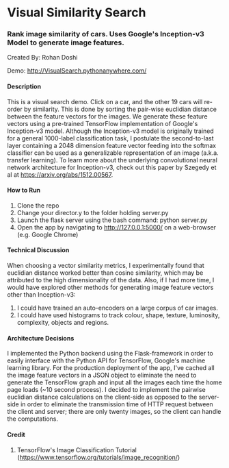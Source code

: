 # Visual Similarity Search
### Rank image similarity of cars. Uses Google's Inception-v3 Model to generate image features.
Created By: Rohan Doshi

Demo: http://VisualSearch.pythonanywhere.com/

#### Description
This is a visual search demo. Click on a car, and the other 19 cars will re-order by similarity. This is done by sorting the pair-wise euclidian distance between the feature vectors for the images. We generate these feature vectors using a pre-trained TensorFlow implementation of Google's Inception-v3 model. Although the Inception-v3 model is originally trained for a general 1000-label classification task, I postulate the second-to-last layer containing a 2048 dimension feature vector feeding into the softmax classifier can be used as a generalizable representation of an image (a.k.a. transfer learning). To learn more about the underlying convolutional neural network architecture for Inception-v3, check out this paper by Szegedy et al at https://arxiv.org/abs/1512.00567.

#### How to Run
1. Clone the repo
2. Change your director.y to the folder holding server.py
2. Launch the flask server using the bash command: python server.py
3. Open the app by navigating to http://127.0.0.1:5000/ on a web-browser (e.g. Google Chrome)

#### Technical Discussion
When choosing a vector similarity metrics, I  experimentally found that euclidian distance worked better than cosine similarity, which may be attributed to the high dimensionality of the data. Also, if I had more time, I would have explored other methods for generating image feature vectors other than Inception-v3:

1. I could have trained an auto-encoders on a large corpus of car images.
2. I could have used histograms to track colour, shape, texture, luminosity, complexity, objects and regions.

#### Architecture Decisions
I implemented the Python backend using the Flask-framework in order to easily interface with the Python API for TensorFlow, Google's machine learning library. For the production deployment of the app, I've cached all the image feature vectors in a JSON object to eliminate the need to generate the TensorFlow graph and input all the images each time the home page loads (~10 second process). I decided to implement the pairwise euclidian distance calculations on the client-side as opposed to the server-side in order to eliminate the transmission time of HTTP request between the client and server; there are only twenty images, so the client can handle the computations.

#### Credit
1. TensorFlow's Image Classification Tutorial (https://www.tensorflow.org/tutorials/image_recognition/)